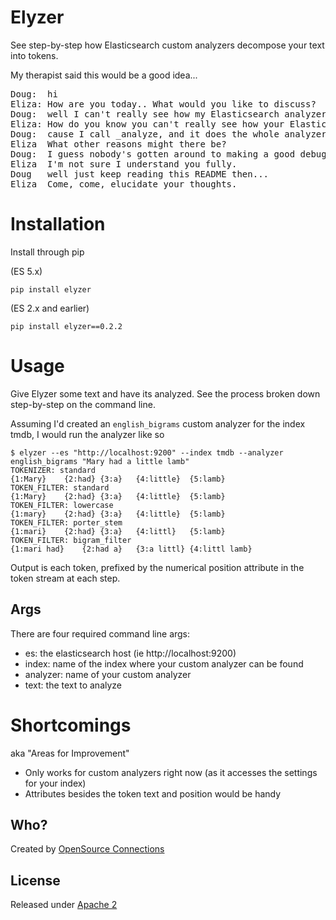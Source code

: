 # Elyzer

See step-by-step how Elasticsearch custom analyzers decompose your text into tokens.

My therapist said this would be a good idea...

<pre>
Doug:  hi
Eliza: How are you today.. What would you like to discuss?
Doug:  well I can't really see how my Elasticsearch analyzers work, on the inside
Eliza: How do you know you can't really see how your Elasticsearch analyzers work, on the inside?
Doug:  cause I call _analyze, and it does the whole analyzer or just one step
Eliza  What other reasons might there be?
Doug:  I guess nobody's gotten around to making a good debugger
Eliza  I'm not sure I understand you fully.
Doug   well just keep reading this README then...
Eliza  Come, come, elucidate your thoughts.
</pre>

# Installation

Install through pip

(ES 5.x)

    pip install elyzer

(ES 2.x and earlier)

    pip install elyzer==0.2.2

# Usage

Give Elyzer some text and have its analyzed. See the process broken down step-by-step on the command line.

Assuming I'd created an `english_bigrams` custom analyzer for the index tmdb, I would run the analyzer like so

```
$ elyzer --es "http://localhost:9200" --index tmdb --analyzer english_bigrams "Mary had a little lamb"
TOKENIZER: standard
{1:Mary}    {2:had} {3:a}   {4:little}  {5:lamb}    
TOKEN_FILTER: standard
{1:Mary}    {2:had} {3:a}   {4:little}  {5:lamb}    
TOKEN_FILTER: lowercase
{1:mary}    {2:had} {3:a}   {4:little}  {5:lamb}    
TOKEN_FILTER: porter_stem
{1:mari}    {2:had} {3:a}   {4:littl}   {5:lamb}    
TOKEN_FILTER: bigram_filter
{1:mari had}    {2:had a}   {3:a littl} {4:littl lamb}  
```

Output is each token, prefixed by the numerical position attribute in the token stream at each step.

## Args

There are four required command line args:

- es: the elasticsearch host (ie http://localhost:9200)
- index: name of the index where your custom analyzer can be found
- analyzer: name of your custom analyzer
- text: the text to analyze


# Shortcomings

aka "Areas for Improvement"
- Only works for custom analyzers right now (as it accesses the settings for your index)
- Attributes besides the token text and position would be handy 

## Who?

Created by [OpenSource Connections](http://opensourceconnections.com)

## License

Released under [Apache 2](LICENSE.txt)

